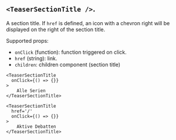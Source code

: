 ## `<TeaserSectionTitle />`.

A section title. If `href` is defined, an icon with a chevron right will be displayed on the right of the section title.

Supported props:
- `onClick` (function): function triggered on click.
- `href` (string): link.
- `children`: children component (section title)

```react|span-3
<TeaserSectionTitle
  onClick={() => {}}
>
    Alle Serien
</TeaserSectionTitle>
```

```react|span-3
<TeaserSectionTitle
  href='/'
  onClick={() => {}}
>
    Aktive Debatten
</TeaserSectionTitle>
```